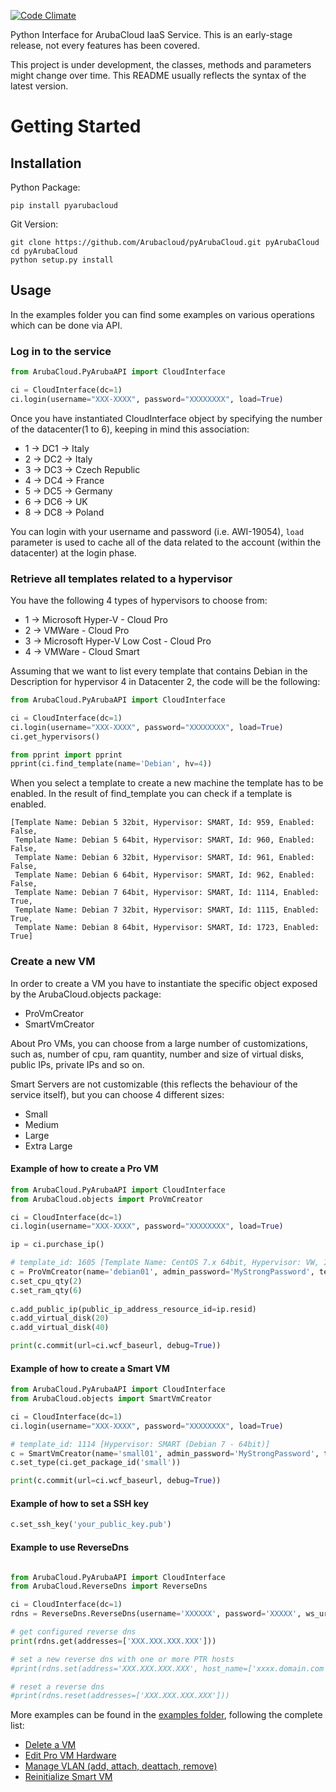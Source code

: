 [![Code Climate](https://codeclimate.com/github/Arubacloud/pyArubaCloud/badges/gpa.svg)](https://codeclimate.com/github/Arubacloud/pyArubaCloud)

Python Interface for ArubaCloud IaaS Service. This is an early-stage release, not every features has been covered.

This project is under development, the classes, methods and parameters might change over time. This README usually reflects the syntax of the latest version.

# Getting Started
## Installation
Python Package:
```
pip install pyarubacloud
```

Git Version:
```
git clone https://github.com/Arubacloud/pyArubaCloud.git pyArubaCloud
cd pyArubaCloud
python setup.py install
```

## Usage
In the examples folder you can find some examples on various operations which can be done via API.

### Log in to the service
``` python
from ArubaCloud.PyArubaAPI import CloudInterface

ci = CloudInterface(dc=1)
ci.login(username="XXX-XXXX", password="XXXXXXXX", load=True)
```
Once you have instantiated CloudInterface object by specifying the number of the datacenter(1 to 6), keeping in mind this association:
- 1 -> DC1 -> Italy
- 2 -> DC2 -> Italy
- 3 -> DC3 -> Czech Republic
- 4 -> DC4 -> France
- 5 -> DC5 -> Germany
- 6 -> DC6 -> UK
- 8 -> DC8 -> Poland

You can login with your username and password (i.e. AWI-19054), `load` parameter is used to cache all of the data related to the account (within the datacenter) at the login phase.

### Retrieve all templates related to a hypervisor
You have the following 4 types of hypervisors to choose from:
- 1 -> Microsoft Hyper-V - Cloud Pro
- 2 -> VMWare - Cloud Pro
- 3 -> Microsoft Hyper-V Low Cost - Cloud Pro
- 4 -> VMWare - Cloud Smart

Assuming that we want to list every template that contains Debian in the Description for hypervisor 4 in Datacenter 2, the code will be the following:
``` python
from ArubaCloud.PyArubaAPI import CloudInterface

ci = CloudInterface(dc=1)
ci.login(username="XXX-XXXX", password="XXXXXXXX", load=True)
ci.get_hypervisors()

from pprint import pprint
pprint(ci.find_template(name='Debian', hv=4))
```
When you select a template to create a new machine the template has to be enabled. In the result of find_template you can check if a template is enabled.
```
[Template Name: Debian 5 32bit, Hypervisor: SMART, Id: 959, Enabled: False,
 Template Name: Debian 5 64bit, Hypervisor: SMART, Id: 960, Enabled: False,
 Template Name: Debian 6 32bit, Hypervisor: SMART, Id: 961, Enabled: False,
 Template Name: Debian 6 64bit, Hypervisor: SMART, Id: 962, Enabled: False,
 Template Name: Debian 7 64bit, Hypervisor: SMART, Id: 1114, Enabled: True,
 Template Name: Debian 7 32bit, Hypervisor: SMART, Id: 1115, Enabled: True,
 Template Name: Debian 8 64bit, Hypervisor: SMART, Id: 1723, Enabled: True]
```
### Create a new VM
In order to create a VM you have to instantiate the specific object exposed by the ArubaCloud.objects package:
- ProVmCreator
- SmartVmCreator

About Pro VMs, you can choose from a large number of customizations, such as, number of cpu, ram quantity, number and size of virtual disks, public IPs, private IPs and so on.

Smart Servers are not customizable (this reflects the behaviour of the service itself), but you can choose 4 different sizes:
- Small
- Medium
- Large
- Extra Large

#### Example of how to create a Pro VM
``` python
from ArubaCloud.PyArubaAPI import CloudInterface
from ArubaCloud.objects import ProVmCreator

ci = CloudInterface(dc=1)
ci.login(username="XXX-XXXX", password="XXXXXXXX", load=True)

ip = ci.purchase_ip()

# template_id: 1605 [Template Name: CentOS 7.x 64bit, Hypervisor: VW, Id: 1605, Enabled: True]
c = ProVmCreator(name='debian01', admin_password='MyStrongPassword', template_id='1605', auth_obj=ci.auth)
c.set_cpu_qty(2)
c.set_ram_qty(6)
  
c.add_public_ip(public_ip_address_resource_id=ip.resid)
c.add_virtual_disk(20)
c.add_virtual_disk(40)

print(c.commit(url=ci.wcf_baseurl, debug=True))
```

#### Example of how to create a Smart VM
``` python
from ArubaCloud.PyArubaAPI import CloudInterface
from ArubaCloud.objects import SmartVmCreator

ci = CloudInterface(dc=1)
ci.login(username="XXX-XXXX", password="XXXXXXXX", load=True)

# template_id: 1114 [Hypervisor: SMART (Debian 7 - 64bit)]
c = SmartVmCreator(name='small01', admin_password='MyStrongPassword', template_id=1114, auth_obj=ci.auth)
c.set_type(ci.get_package_id('small'))

print(c.commit(url=ci.wcf_baseurl, debug=True))
```

#### Example of how to set a SSH key
``` python
c.set_ssh_key('your_public_key.pub')
```

#### Example to use ReverseDns
``` python

from ArubaCloud.PyArubaAPI import CloudInterface
from ArubaCloud.ReverseDns import ReverseDns

ci = CloudInterface(dc=1)
rdns = ReverseDns.ReverseDns(username='XXXXXX', password='XXXXX', ws_uri=ci.wcf_baseurl)

# get configured reverse dns
print(rdns.get(addresses=['XXX.XXX.XXX.XXX']))

# set a new reverse dns with one or more PTR hosts
#print(rdns.set(address='XXX.XXX.XXX.XXX', host_name=['xxxx.domain.com', 'xxxx2.domain.com']))

# reset a reverse dns
#print(rdns.reset(addresses=['XXX.XXX.XXX.XXX']))
```

More examples can be found in the [examples folder](https://github.com/Arubacloud/pyArubaCloud/tree/master/examples), following the complete list:
- [Delete a VM](https://github.com/Arubacloud/pyArubaCloud/blob/master/examples/delete_vm.py)
- [Edit Pro VM Hardware](https://github.com/Arubacloud/pyArubaCloud/blob/master/examples/edit_vm_hardware.py)
- [Manage VLAN (add, attach, deattach, remove)](https://github.com/Arubacloud/pyArubaCloud/blob/master/examples/manage_vswitch.py)
- [Reinitialize Smart VM](https://github.com/Arubacloud/pyArubaCloud/blob/master/examples/reinitialize.py)
